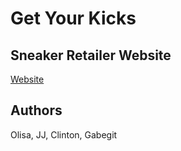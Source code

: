 # Get Your Kicks
## Sneaker Retailer Website

[Website](https://g-linski.github.io/sneaker-website/)

## Authors

Olisa, JJ, Clinton, Gabegit 